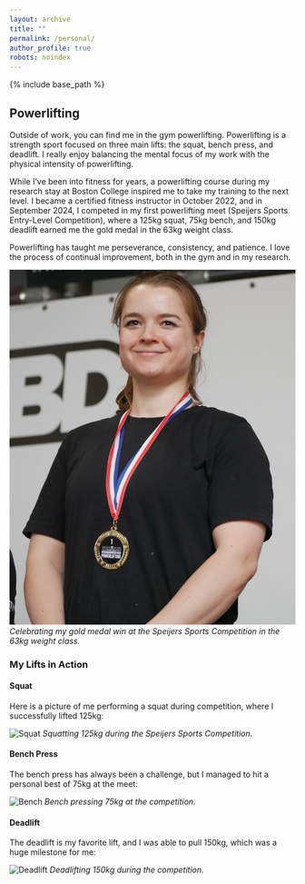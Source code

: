 ```yaml
---
layout: archive
title: ""
permalink: /personal/
author_profile: true
robots: noindex
---
```


{% include base_path %}

Powerlifting
------

Outside of work, you can find me in the gym powerlifting. Powerlifting is a strength sport focused on three main lifts: the squat, bench press, and deadlift. I really enjoy balancing the mental focus of my work with the physical intensity of powerlifting.

While I’ve been into fitness for years, a powerlifting course during my research stay at Boston College inspired me to take my training to the next level. I became a certified fitness instructor in October 2022, and in September 2024, I competed in my first powerlifting meet (Speijers Sports Entry-Level Competition), where a 125kg squat, 75kg bench, and 150kg deadlift earned me the gold medal in the 63kg weight class.

Powerlifting has taught me perseverance, consistency, and patience. I love the process of continual improvement, both in the gym and in my research.

![Gold Medal](/files/me.JPG)
_Celebrating my gold medal win at the Speijers Sports Competition in the 63kg weight class._

### My Lifts in Action

#### Squat
Here is a picture of me performing a squat during competition, where I successfully lifted 125kg:

![Squat](/files/squat.JPG)
_Squatting 125kg during the Speijers Sports Competition._

#### Bench Press
The bench press has always been a challenge, but I managed to hit a personal best of 75kg at the meet:

![Bench](/files/bench.JPG)
_Bench pressing 75kg at the competition._

#### Deadlift
The deadlift is my favorite lift, and I was able to pull 150kg, which was a huge milestone for me:

![Deadlift](/files/deadlift.JPG)
_Deadlifting 150kg during the competition._




